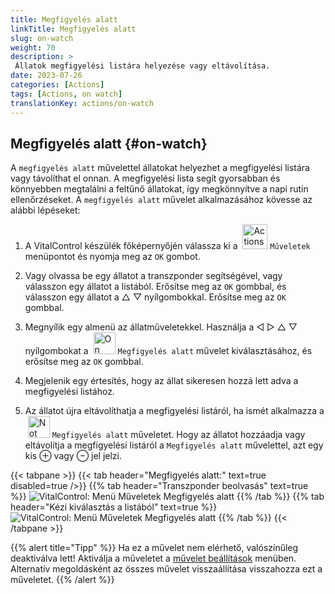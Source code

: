 ```yaml
---
title: Megfigyelés alatt
linkTitle: Megfigyelés alatt
slug: on-watch
weight: 70
description: >
 Állatok megfigyelési listára helyezése vagy eltávolítása.
date: 2023-07-26
categories: [Actions]
tags: [Actions, on watch]
translationKey: actions/on-watch
---
```


## Megfigyelés alatt {#on-watch}

A `megfigyelés alatt` művelettel állatokat helyezhet a megfigyelési listára vagy távolíthat el onnan. A megfigyelési lista segít gyorsabban és könnyebben megtalálni a feltűnő állatokat, így megkönnyítve a napi rutin ellenőrzéseket. A `megfigyelés alatt` művelet alkalmazásához kövesse az alábbi lépéseket:

1. A VitalControl készülék főképernyőjén válassza ki a &nbsp;<img src="/icons/actions.svg" width="40" align="bottom" alt="Actions" /> `Műveletek` menüpontot és nyomja meg az `OK` gombot.

2. Vagy olvassa be egy állatot a transzponder segítségével, vagy válasszon egy állatot a listából. Erősítse meg az `OK` gombbal, és válasszon egy állatot a △ ▽ nyílgombokkal. Erősítse meg az `OK` gombbal.

3. Megnyílik egy almenü az állatműveletekkel. Használja a ◁ ▷ △ ▽ nyílgombokat a &nbsp;<img src="/icons/actions/on-watch.svg" width="35" align="bottom" alt="On watch" /> `Megfigyelés alatt` művelet kiválasztásához, és erősítse meg az `OK` gombbal.

4. Megjelenik egy értesítés, hogy az állat sikeresen hozzá lett adva a megfigyelési listához.

5. Az állatot újra eltávolíthatja a megfigyelési listáról, ha ismét alkalmazza a &nbsp;<img src="/icons/actions/on-watch-minus.svg" width="35" align="bottom" alt="Not on watch" />  `Megfigyelés alatt` műveletet. Hogy az állatot hozzáadja vagy eltávolítja a megfigyelési listáról a `Megfigyelés alatt` művelettel, azt egy kis ⊕ vagy ⊖ jel jelzi.

{{< tabpane >}}
{{< tab header="Megfigyelés alatt:" text=true disabled=true />}}
{{% tab header="Transzponder beolvasás" text=true %}}
![VitalControl: Menü Műveletek Megfigyelés alatt](../images/onwatch-scan.png "Megfigyelés alatt")
{{% /tab %}}
{{% tab header="Kézi kiválasztás a listából" text=true %}}
![VitalControl: Menü Műveletek Megfigyelés alatt](../images/onwatch.png "Megfigyelés alatt")
{{% /tab %}}
{{< /tabpane >}}

{{% alert title="Tipp" %}}
Ha ez a művelet nem elérhető, valószínűleg deaktiválva lett! Aktiválja a műveletet a [művelet beállítások](../setting/) menüben. Alternatív megoldásként az összes művelet visszaállítása visszahozza ezt a műveletet.
{{% /alert %}}


